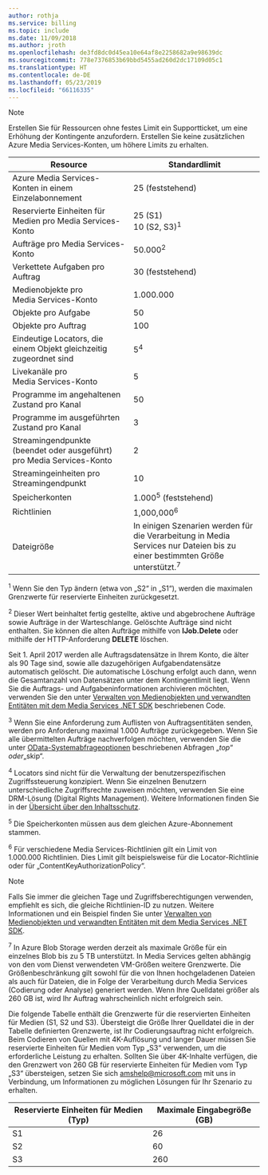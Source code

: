 ```yaml
---
author: rothja
ms.service: billing
ms.topic: include
ms.date: 11/09/2018
ms.author: jroth
ms.openlocfilehash: de3fd8dc0d45ea10e64af8e2258682a9e98639dc
ms.sourcegitcommit: 778e7376853b69bbd5455ad260d2dc17109d05c1
ms.translationtype: HT
ms.contentlocale: de-DE
ms.lasthandoff: 05/23/2019
ms.locfileid: "66116335"
---
```

>[!NOTE]
>Erstellen Sie für Ressourcen ohne festes Limit ein Supportticket, um eine Erhöhung der Kontingente anzufordern. Erstellen Sie keine zusätzlichen Azure Media Services-Konten, um höhere Limits zu erhalten.

| Resource | Standardlimit | 
| --- | --- | 
| Azure Media Services-Konten in einem Einzelabonnement | 25 (feststehend) |
| Reservierte Einheiten für Medien pro Media Services-Konto |25 (S1)<br/>10 (S2, S3)<sup>1</sup> | 
| Aufträge pro Media Services-Konto | 50.000<sup>2</sup> |
| Verkettete Aufgaben pro Auftrag | 30 (feststehend) |
| Medienobjekte pro Media Services-Konto | 1.000.000|
| Objekte pro Aufgabe | 50 |
| Objekte pro Auftrag | 100 |
| Eindeutige Locators, die einem Objekt gleichzeitig zugeordnet sind | 5<sup>4</sup> |
| Livekanäle pro Media Services-Konto |5|
| Programme im angehaltenen Zustand pro Kanal  |50|
| Programme im ausgeführten Zustand pro Kanal  |3|
| Streamingendpunkte (beendet oder ausgeführt) pro Media Services-Konto|2|
| Streamingeinheiten pro Streamingendpunkt  |10 |
| Speicherkonten | 1.000<sup>5</sup> (feststehend) |
| Richtlinien | 1,000,000<sup>6</sup> |
| Dateigröße| In einigen Szenarien werden für die Verarbeitung in Media Services nur Dateien bis zu einer bestimmten Größe unterstützt.<sup>7</sup> |

<sup>1</sup> Wenn Sie den Typ ändern (etwa von „S2“ in „S1“), werden die maximalen Grenzwerte für reservierte Einheiten zurückgesetzt.

<sup>2</sup> Dieser Wert beinhaltet fertig gestellte, aktive und abgebrochene Aufträge sowie Aufträge in der Warteschlange. Gelöschte Aufträge sind nicht enthalten. Sie können die alten Aufträge mithilfe von **IJob.Delete** oder mithilfe der HTTP-Anforderung **DELETE** löschen.

Seit 1. April 2017 werden alle Auftragsdatensätze in Ihrem Konto, die älter als 90 Tage sind, sowie alle dazugehörigen Aufgabendatensätze automatisch gelöscht. Die automatische Löschung erfolgt auch dann, wenn die Gesamtanzahl von Datensätzen unter dem Kontingentlimit liegt. Wenn Sie die Auftrags- und Aufgabeninformationen archivieren möchten, verwenden Sie den unter [Verwalten von Medienobjekten und verwandten Entitäten mit dem Media Services .NET SDK](../articles/media-services/previous/media-services-dotnet-manage-entities.md) beschriebenen Code.

<sup>3</sup> Wenn Sie eine Anforderung zum Auflisten von Auftragsentitäten senden, werden pro Anforderung maximal 1.000 Aufträge zurückgegeben. Wenn Sie alle übermittelten Aufträge nachverfolgen möchten, verwenden Sie die unter [OData-Systemabfrageoptionen](/previous-versions/dynamicscrm-2015/developers-guide/gg309461(v=crm.7)) beschriebenen Abfragen „$top“ oder „$skip“.

<sup>4</sup> Locators sind nicht für die Verwaltung der benutzerspezifischen Zugriffssteuerung konzipiert. Wenn Sie einzelnen Benutzern unterschiedliche Zugriffsrechte zuweisen möchten, verwenden Sie eine DRM-Lösung (Digital Rights Management). Weitere Informationen finden Sie in der [Übersicht über den Inhaltsschutz](../articles/media-services/previous/media-services-content-protection-overview.md).

<sup>5</sup> Die Speicherkonten müssen aus dem gleichen Azure-Abonnement stammen.

<sup>6</sup> Für verschiedene Media Services-Richtlinien gilt ein Limit von 1.000.000 Richtlinien. Dies Limit gilt beispielsweise für die Locator-Richtlinie oder für „ContentKeyAuthorizationPolicy“. 

>[!NOTE]
> Falls Sie immer die gleichen Tage und Zugriffsberechtigungen verwenden, empfiehlt es sich, die gleiche Richtlinien-ID zu nutzen. Weitere Informationen und ein Beispiel finden Sie unter [Verwalten von Medienobjekten und verwandten Entitäten mit dem Media Services .NET SDK](../articles/media-services/previous/media-services-dotnet-manage-entities.md#limit-access-policies).

<sup>7</sup> In Azure Blob Storage werden derzeit als maximale Größe für ein einzelnes Blob bis zu 5 TB unterstützt. In Media Services gelten abhängig von den vom Dienst verwendeten VM-Größen weitere Grenzwerte. Die Größenbeschränkung gilt sowohl für die von Ihnen hochgeladenen Dateien als auch für Dateien, die in Folge der Verarbeitung durch Media Services (Codierung oder Analyse) generiert werden. Wenn Ihre Quelldatei größer als 260 GB ist, wird Ihr Auftrag wahrscheinlich nicht erfolgreich sein. 

Die folgende Tabelle enthält die Grenzwerte für die reservierten Einheiten für Medien (S1, S2 und S3). Übersteigt die Größe Ihrer Quelldatei die in der Tabelle definierten Grenzwerte, ist Ihr Codierungsauftrag nicht erfolgreich. Beim Codieren von Quellen mit 4K-Auflösung und langer Dauer müssen Sie reservierte Einheiten für Medien vom Typ „S3“ verwenden, um die erforderliche Leistung zu erhalten. Sollten Sie über 4K-Inhalte verfügen, die den Grenzwert von 260 GB für reservierte Einheiten für Medien vom Typ „S3“ übersteigen, setzen Sie sich amshelp@microsoft.com mit uns in Verbindung, um Informationen zu möglichen Lösungen für Ihr Szenario zu erhalten.

|Reservierte Einheiten für Medien (Typ)   |Maximale Eingabegröße (GB)|
|---|---|
|S1 |   26|
|S2 | 60|
|S3 |260|

